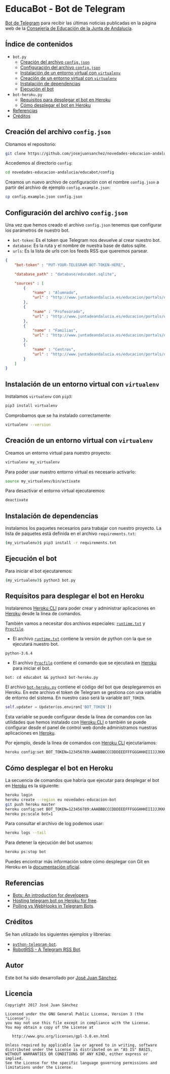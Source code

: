 # EducaBot - Bot de Telegram

[Bot de Telegram][1] para recibir las últimas noticias publicadas en la página web de la [Consejería de Educación de la Junta de Andalucía][2].

## Índice de contenidos

* `bot.py`
  * [Creación del archivo `config.json`](#creación-del-archivo-configjson)
  * [Configuración del archivo `config.json`](#configuración-del-archivo-configjson)
  * [Instalación de un entorno virtual con `virtualenv`](#instalación-de-un-entorno-virtual-con-virtualenv)
  * [Creación de un entorno virtual con `virtualenv`](#creación-de-un-entorno-virtual-con-virtualenv)
  * [Instalación de dependencias](#instalación-de-dependencias)
  * [Ejecución el bot](#ejecución-el-bot)
* `bot-heroku.py`
  * [Requisitos para desplegar el bot en Heroku](#requisitos-para-desplegar-el-bot-en-heroku)
  * [Cómo desplegar el bot en Heroku](#cómo-desplegar-el-bot-en-heroku)
* [Referencias](#referencias)
* [Créditos](#créditos)

## Creación del archivo `config.json`

Clonamos el repositorio:

```bash
git clone https://github.com/josejuansanchez/novedades-educacion-andalucia.git
```

Accedemos al directorio `config`:

```bash
cd novedades-educacion-andalucia/educabot/config
```

Creamos un nuevo archivo de configuración con el nombre `config.json` a partir del  archivo de ejemplo `config.example.json`:

```bash
cp config.example.json config.json
```

## Configuración del archivo `config.json`

Una vez que hemos creado el archivo `config.json` tenemos que configurar los parámetros de nuestro bot.

* `bot-token`: Es el token que Telegram nos devuelve al crear nuestro bot.
* `database`: Es la ruta y el nombre de nuestra base de datos sqlite.
* `urls`: Es la lista de urls con los feeds RSS que queremos parsear.

```JSON
{
    "bot-token" : "PUT-YOUR-TELEGRAM-BOT-TOKEN-HERE",

    "database_path" : "database/educabot.sqlite",

    "sources" : [
        {
            "name" : "Alumnado",
            "url" : "http://www.juntadeandalucia.es/educacion/portals/delegate/rss/ced/portalconsejeria/alumnado/-/-/true/AND/true/ishare_noticefrom/DESC/"
        },
        {
            "name" : "Profesorado",
            "url" : "http://www.juntadeandalucia.es/educacion/portals/delegate/rss/ced/portalconsejeria/profesorado/-/-/true/OR/_self/ishare_noticefrom/DESC/"
        },
        {
            "name" : "Familias",
            "url" : "http://www.juntadeandalucia.es/educacion/portals/delegate/rss/ced/portalconsejeria/familia/-/-/true/AND/false/ishare_noticefrom/DESC/"
        },
        {
            "name" : "Centros",
            "url" : "http://www.juntadeandalucia.es/educacion/portals/delegate/rss/ced/portalconsejeria/centro-1/-/-/true/OR/true/cm_modified/DESC/"
        }
    ]
}
```

## Instalación de un entorno virtual con `virtualenv`

Instalamos `virtualenv` con `pip3`:

```bash
pip3 install virtualenv
```

Comprobamos que se ha instalado correctamente:

```bash
virtualenv --version
```

## Creación de un entorno virtual con `virtualenv`

Creamos un entorno virtual para nuestro proyecto:

```bash
virtualenv my_virtualenv
```

Para poder usar nuestro entorno virtual es necesario activarlo:

```bash
source my_virtualenv/bin/activate
```

Para desactivar el entorno virtual ejecutaremos:

```bash
deactivate
```

## Instalación de dependencias

Instalamos los paquetes necesarios para trabajar con nuestro proyecto. La lista de paquetes está definida en el archivo `requirements.txt`:

```bash
(my_virtualenv)$ pip3 install -r requirements.txt
```

## Ejecución el bot

Para iniciar el bot ejecutaremos:

```bash
(my_virtualenv)$ python3 bot.py
```

## Requisitos para desplegar el bot en Heroku

Instalaremos [Heroku CLI][7] para poder crear y administrar aplicaciones en [Heroku][6] desde la línea de comandos.

También vamos a necesitar dos archivos especiales: [`runtime.txt`](runtime.txt) y [`Procfile`](Procfile).

* El archivo [`runtime.txt`](runtime.txt) contiene la versión de python con la que se ejecutará nuestro bot.

```
python-3.6.4
```

* El archivo [`Procfile`](Procfile) contiene el comando que se ejecutará en [Heroku][6] para iniciar el bot.

```
bot: cd educabot && python3 bot-heroku.py
```

El archivo [`bot-heroku.py`](educabot/bot-heroku.py) contiene el código del bot que desplegaremos en Heroku. En este archivo el token de Telegram se gestiona con una variable de entorno del sistema. En nuestro caso será la variable `BOT_TOKEN`.

```python
self.updater = Updater(os.environ['BOT_TOKEN'])
```

Esta variable se puede configurar desde la línea de comandos con las utilidades que hemos instalado con [Heroku CLI][7] o también se puede configurar desde el panel de control web donde administramos nuestras aplicaciones en [Heroku][6].

Por ejemplo, desde la línea de comandos con [Heroku CLI][7] ejecutaríamos:

```bash
heroku config:set BOT_TOKEN=123456789:AAABBBCCCDDDEEEFFFGGGHHHIIIJJJKKKLL
```

## Cómo desplegar el bot en Heroku

La secuencia de comandos que habría que ejecutar para desplegar el bot en [Heroku][6] es la siguiente:

```bash
heroku login
heroku create --region eu novedades-educacion-bot
git push heroku master
heroku config:set BOT_TOKEN=123456789:AAABBBCCCDDDEEEFFFGGGHHHIIIJJJKKKLL
heroku ps:scale bot=1
```

Para consultar el archivo de log podemos usar:

```bash
heroku logs --tail
```

Para detener la ejecución del bot usamos:

```bash
heroku ps:stop bot
```

Puedes encontrar más información sobre cómo desplegar con Git en Heroku en la [documentación oficial][10].

## Referencias

* [Bots: An introduction for developers][1].
* [Hosting telegram bot on Heroku for free][8].
* [Polling vs WebHooks in Telegram Bots][9].

## Créditos

Se han utilizado los siguientes ejemplos y librerías:

* [`python-telegram-bot`][3].
* [RobotRSS - A Telegram RSS Bot][5].

## Autor

Este bot ha sido desarrollado por [José Juan Sánchez][4].

## Licencia

```
Copyright 2017 José Juan Sánchez

Licensed under the GNU General Public License, Version 3 (the "License");
you may not use this file except in compliance with the License.
You may obtain a copy of the License at

   http://www.gnu.org/licenses/gpl-3.0.en.html

Unless required by applicable law or agreed to in writing, software
distributed under the License is distributed on an "AS IS" BASIS,
WITHOUT WARRANTIES OR CONDITIONS OF ANY KIND, either express or implied.
See the License for the specific language governing permissions and
limitations under the License.
```


[1]: https://core.telegram.org/bots
[2]: http://www.juntadeandalucia.es/educacion/portals/web/ced
[3]: https://github.com/python-telegram-bot/python-telegram-bot
[4]: http://josejuansanchez.org
[5]: https://github.com/cbrgm/telegram-robot-rss/
[6]: https://www.heroku.com
[7]: https://devcenter.heroku.com/articles/heroku-cli
[8]: https://github.com/Kylmakalle/heroku-telegram-bot
[9]: https://github.com/python-telegram-bot/python-telegram-bot/wiki/Webhooks
[10]: https://devcenter.heroku.com/articles/git
